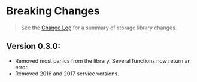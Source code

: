 # Breaking Changes

> See the [Change Log](ChangeLog.md) for a summary of storage library changes.

## Version 0.3.0:
- Removed most panics from the library. Several functions now return an error.
- Removed 2016 and 2017 service versions.